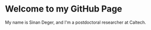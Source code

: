 # **Welcome to my GitHub Page**

My name is Sinan Deger, and I'm a postdoctoral researcher at Caltech.
